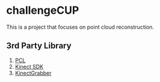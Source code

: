 # challengeCUP

This is a project that focuses on point cloud reconstruction.

## 3rd Party Library
1. [PCL](http://pointclouds.org/)
2. [Kinect SDK](https://www.microsoft.com/en-us/download/details.aspx?id=44561)
3. [KinectGrabber](https://github.com/UnaNancyOwen/KinectGrabber)

